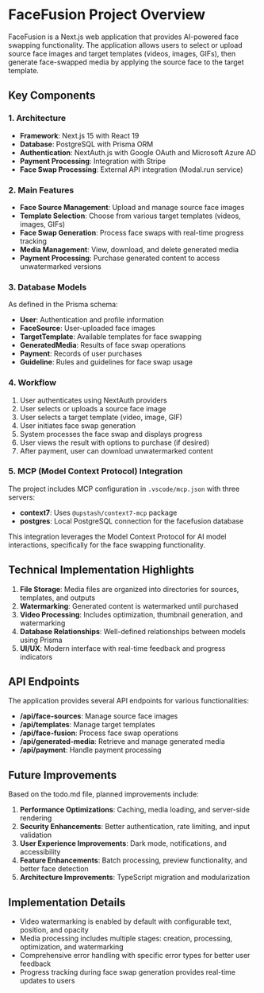 # FaceFusion Project Overview

FaceFusion is a Next.js web application that provides AI-powered face swapping functionality. The application allows users to select or upload source face images and target templates (videos, images, GIFs), then generate face-swapped media by applying the source face to the target template.

## Key Components

### 1. Architecture

- **Framework**: Next.js 15 with React 19
- **Database**: PostgreSQL with Prisma ORM
- **Authentication**: NextAuth.js with Google OAuth and Microsoft Azure AD
- **Payment Processing**: Integration with Stripe
- **Face Swap Processing**: External API integration (Modal.run service)

### 2. Main Features

- **Face Source Management**: Upload and manage source face images
- **Template Selection**: Choose from various target templates (videos, images, GIFs)
- **Face Swap Generation**: Process face swaps with real-time progress tracking
- **Media Management**: View, download, and delete generated media
- **Payment Processing**: Purchase generated content to access unwatermarked versions

### 3. Database Models

As defined in the Prisma schema:

- **User**: Authentication and profile information
- **FaceSource**: User-uploaded face images
- **TargetTemplate**: Available templates for face swapping
- **GeneratedMedia**: Results of face swap operations
- **Payment**: Records of user purchases
- **Guideline**: Rules and guidelines for face swap usage

### 4. Workflow

1. User authenticates using NextAuth providers
2. User selects or uploads a source face image
3. User selects a target template (video, image, GIF)
4. User initiates face swap generation
5. System processes the face swap and displays progress
6. User views the result with options to purchase (if desired)
7. After payment, user can download unwatermarked content

### 5. MCP (Model Context Protocol) Integration

The project includes MCP configuration in `.vscode/mcp.json` with three servers:

- **context7**: Uses `@upstash/context7-mcp` package
- **postgres**: Local PostgreSQL connection for the facefusion database

This integration leverages the Model Context Protocol for AI model interactions, specifically for the face swapping functionality.

## Technical Implementation Highlights

1. **File Storage**: Media files are organized into directories for sources, templates, and outputs
2. **Watermarking**: Generated content is watermarked until purchased
3. **Video Processing**: Includes optimization, thumbnail generation, and watermarking
4. **Database Relationships**: Well-defined relationships between models using Prisma
5. **UI/UX**: Modern interface with real-time feedback and progress indicators

## API Endpoints

The application provides several API endpoints for various functionalities:

- **/api/face-sources**: Manage source face images
- **/api/templates**: Manage target templates
- **/api/face-fusion**: Process face swap operations
- **/api/generated-media**: Retrieve and manage generated media
- **/api/payment**: Handle payment processing

## Future Improvements

Based on the todo.md file, planned improvements include:

1. **Performance Optimizations**: Caching, media loading, and server-side rendering
2. **Security Enhancements**: Better authentication, rate limiting, and input validation
3. **User Experience Improvements**: Dark mode, notifications, and accessibility
4. **Feature Enhancements**: Batch processing, preview functionality, and better face detection
5. **Architecture Improvements**: TypeScript migration and modularization

## Implementation Details

- Video watermarking is enabled by default with configurable text, position, and opacity
- Media processing includes multiple stages: creation, processing, optimization, and watermarking
- Comprehensive error handling with specific error types for better user feedback
- Progress tracking during face swap generation provides real-time updates to users

